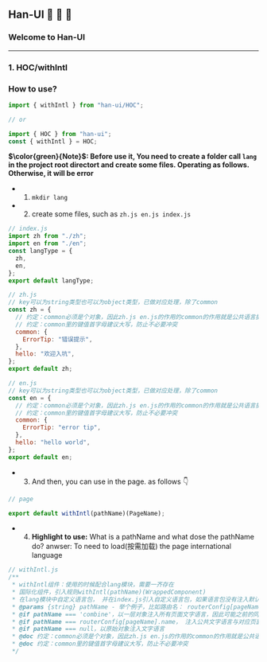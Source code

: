 ## Han-UI :poultry_leg: :poultry_leg: :poultry_leg:

### Welcome to Han-UI

---

### 1. HOC/withIntl

### How to use?

```js
import { withIntl } from "han-ui/HOC";

// or

import { HOC } from "han-ui";
const { withIntl } = HOC;
```

**$\color{green}{Note}$: Before use it, You need to create a folder call `lang` in the project root directort and create some files. Operating as follows. Otherwise, it will be error**

- 1. `mkdir lang`
- 2. create some files, such as `zh.js en.js index.js`

```js
// index.js
import zh from "./zh";
import en from "./en";
const langType = {
  zh,
  en,
};
export default langType;

// zh.js
// key可以为string类型也可以为object类型，已做对应处理，除了common
const zh = {
  // 约定：common必须是个对象，因此zh.js en.js的作用的common的作用就是公共语言提示，即如果多个页面用到可以将语言放在common里面
  // 约定：common里的键值首字母建议大写，防止不必要冲突
  common: {
    ErrorTip: "错误提示",
  },
  hello: "欢迎入坑",
};
export default zh;

// en.js
// key可以为string类型也可以为object类型，已做对应处理，除了common
const en = {
  // 约定：common必须是个对象，因此zh.js en.js的作用的common的作用就是公共语言提示，即如果多个页面用到可以将语言放在common里面
  // 约定：common里的键值首字母建议大写，防止不必要冲突
  common: {
    ErrorTip: "error tip",
  },
  hello: "hello world",
};
export default en;
```

- 3. And then, you can use in the page. as follows 👇

```js
// page

export default withIntl(pathName)(PageName);
```

- 4. **Highlight to use:**
     What is a pathName and what dose the pathName do?
     anwser: To need to load(按需加载) the page international language

```js
// withIntl.js
/**
 * withIntl组件：使用的时候配合lang模块，需要一齐存在
 * 国际化组件，引入规则withIntl(pathName)(WrappedComponent)
 * 在lang模块中自定义语言包， 并在index.js引入自定义语言包，如果语言包没有注入默认展示英文版
 * @params {string} pathName - 举个例子，比如路由名： routerConfig[pageName].name
 * @if pathName === 'combine'，以一层对象注入所有页面文字语言，因此可能之前的同名语言key值被覆盖
 * @if pathName === routerConfig[pageName].name， 注入公共文字语言与对应页面文字语言
 * @if pathName === null，以原始对象注入文字语言
 * @doc 约定：common必须是个对象，因此zh.js en.js的作用的common的作用就是公共语言提示，即如果多个页面用到可以将语言放在common里面
 * @doc 约定：common里的键值首字母建议大写，防止不必要冲突
 */
```
